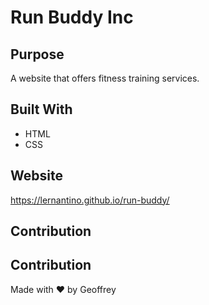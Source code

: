# Run Buddy Inc

## Purpose

A website that offers fitness training services.

## Built With

- HTML
- CSS

## Website

https://lernantino.github.io/run-buddy/

## Contribution

## Contribution

Made with ❤️ by Geoffrey
